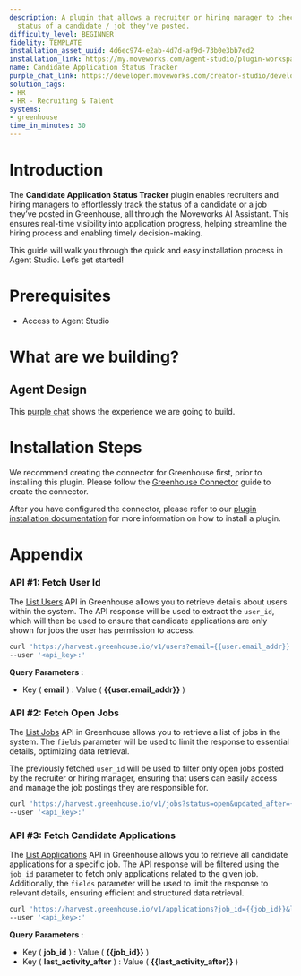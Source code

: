 ```yaml
---
description: A plugin that allows a recruiter or hiring manager to check-in on the
  status of a candidate / job they've posted.
difficulty_level: BEGINNER
fidelity: TEMPLATE
installation_asset_uuid: 4d6ec974-e2ab-4d7d-af9d-73b0e3bb7ed2
installation_link: https://my.moveworks.com/agent-studio/plugin-workspace/plugins?externalAssetId=120d9bb9-3be2-4f76-8077-3563f4121bf7
name: Candidate Application Status Tracker
purple_chat_link: https://developer.moveworks.com/creator-studio/developer-tools/purple-chat/?conversation=%7B%22startTimestamp%22%3A%2211%3A43+AM%22%2C%22messages%22%3A%5B%7B%22parts%22%3A%5B%7B%22richText%22%3A%22Can+I+view+the+status+of+candidates+for+a+role+I+posted%3F%22%7D%5D%2C%22role%22%3A%22user%22%7D%2C%7B%22parts%22%3A%5B%7B%22richText%22%3A%22%3Cp%3E%E2%9C%85+Checking+your+access+to+recruitment+tools%3Cbr%3E%E2%9C%85+Locating+candidates+for+your+role%3Cbr%3E+%E2%8F%B3+Gathering+the+latest+updates+on+candidate+statuses%3C%2Fp%3E%22%7D%2C%7B%22richText%22%3A%22Stay+informed+about+the+progress+of+candidates+through+the+recruitment+process+for+the+role+you%27ve+posted.%22%7D%2C%7B%22richText%22%3A%22Here+are+the+latest+updates%3A%3Cbr%3E%3Cb%3EJane+Doe%3A%3C%2Fb%3E+Interview+scheduled+for+06%2F15+-+%3Ci%3EEngineering+Manager%3C%2Fi%3E%3Cbr%3E%3Cb%3EJohn+Smith%3A%3C%2Fb%3E+Offer+extended+-+%3Ci%3EProduct+Designer%3C%2Fi%3E%3Cbr%3E%3Cb%3EAlice+Johnson%3A%3C%2Fb%3E+Awaiting+reference+check+-+%3Ci%3EMarketing+Specialist%3C%2Fi%3E%3Cbr%3E%3Cb%3EBob+Williams%3A%3C%2Fb%3E+Application+under+review+-+%3Ci%3ESoftware+Developer%3C%2Fi%3E%22%7D%2C%7B%22buttons%22%3A%5B%7B%22buttonText%22%3A%22More+Details+on+Candidates%22%2C%22style%22%3A%22filled%22%7D%2C%7B%22buttonText%22%3A%22Post+Another+Role%22%2C%22style%22%3A%22outlined%22%7D%5D%7D%5D%2C%22role%22%3A%22assistant%22%7D%5D%7D
solution_tags:
- HR
- HR - Recruiting & Talent
systems:
- greenhouse
time_in_minutes: 30
---
```


# Introduction

The **Candidate Application Status Tracker** plugin enables recruiters and hiring managers to effortlessly track the status of a candidate or a job they’ve posted in Greenhouse, all through the Moveworks AI Assistant. This ensures real-time visibility into application progress, helping streamline the hiring process and enabling timely decision-making.

This guide will walk you through the quick and easy installation process in Agent Studio. Let’s get started!

# Prerequisites

- Access to Agent Studio

# What are we building?

## Agent Design

This [purple chat](https://developer.moveworks.com/creator-studio/developer-tools/purple-chat/?conversation=%7B%22startTimestamp%22%3A%2211%3A43+AM%22%2C%22messages%22%3A%5B%7B%22parts%22%3A%5B%7B%22richText%22%3A%22Can+I+view+the+status+of+candidates+for+a+role+I+posted%3F%22%7D%5D%2C%22role%22%3A%22user%22%7D%2C%7B%22parts%22%3A%5B%7B%22richText%22%3A%22%3Cp%3E%E2%9C%85+Checking+your+access+to+recruitment+tools%3Cbr%3E%E2%9C%85+Locating+candidates+for+your+role%3Cbr%3E+%E2%8F%B3+Gathering+the+latest+updates+on+candidate+statuses%3C%2Fp%3E%22%7D%2C%7B%22richText%22%3A%22Stay+informed+about+the+progress+of+candidates+through+the+recruitment+process+for+the+role+you%27ve+posted.%22%7D%2C%7B%22richText%22%3A%22Here+are+the+latest+updates%3A%3Cbr%3E%3Cb%3EJane+Doe%3A%3C%2Fb%3E+Interview+scheduled+for+06%2F15+-+%3Ci%3EEngineering+Manager%3C%2Fi%3E%3Cbr%3E%3Cb%3EJohn+Smith%3A%3C%2Fb%3E+Offer+extended+-+%3Ci%3EProduct+Designer%3C%2Fi%3E%3Cbr%3E%3Cb%3EAlice+Johnson%3A%3C%2Fb%3E+Awaiting+reference+check+-+%3Ci%3EMarketing+Specialist%3C%2Fi%3E%3Cbr%3E%3Cb%3EBob+Williams%3A%3C%2Fb%3E+Application+under+review+-+%3Ci%3ESoftware+Developer%3C%2Fi%3E%22%7D%2C%7B%22buttons%22%3A%5B%7B%22buttonText%22%3A%22More+Details+on+Candidates%22%2C%22style%22%3A%22filled%22%7D%2C%7B%22buttonText%22%3A%22Post+Another+Role%22%2C%22style%22%3A%22outlined%22%7D%5D%7D%5D%2C%22role%22%3A%22assistant%22%7D%5D%7D) shows the experience we are going to build.

# Installation Steps

We recommend creating the connector for Greenhouse first, prior to installing this plugin. Please follow the [Greenhouse Connector](https://developer.moveworks.com/creator-studio/resources/connector?id=greenhouse) guide to create the connector.

After you have configured the connector, please refer to our [plugin installation documentation](https://help.moveworks.com/docs/ai-agent-marketplace) for more information on how to install a plugin. 

# Appendix

### API #1: Fetch User Id

The [List Users](https://developers.greenhouse.io/harvest.html?shell#get-list-users) API in Greenhouse allows you to retrieve details about users within the system. The API response will be used to extract the `user_id`, which will then be used to ensure that candidate applications are only shown for jobs the user has permission to access.

```bash
curl 'https://harvest.greenhouse.io/v1/users?email={{user.email_addr}}'
--user '<api_key>:'
```

**Query Parameters :**

- Key ( **email** ) : Value ( **{{user.email_addr}}** )

### API #2: Fetch Open Jobs

The [List Jobs](https://developers.greenhouse.io/harvest.html?shell#get-list-jobs) API in Greenhouse allows you to retrieve a list of jobs in the system. The `fields` parameter will be used to limit the response to essential details, optimizing data retrieval.

The previously fetched `user_id` will be used to filter only open jobs posted by the recruiter or hiring manager, ensuring that users can easily access and manage the job postings they are responsible for.

```bash
curl 'https://harvest.greenhouse.io/v1/jobs?status=open&updated_after={{updated_after}}'
--user '<api_key>:'
```

### API #3: Fetch Candidate Applications

The [List Applications](https://developers.greenhouse.io/harvest.html?shell#get-list-applications) API in Greenhouse allows you to retrieve all candidate applications for a specific job. The API response will be filtered using the `job_id` parameter to fetch only applications related to the given job. Additionally, the `fields` parameter will be used to limit the response to relevant details, ensuring efficient and structured data retrieval.

```bash
curl 'https://harvest.greenhouse.io/v1/applications?job_id={{job_id}}&last_activity_after={{last_activity_after}}'
--user '<api_key>:'
```

**Query Parameters :**

- Key ( **job_id** ) : Value ( **{{job_id}}** )
- Key ( **last_activity_after** ) : Value ( **{{last_activity_after}}** )